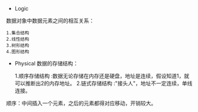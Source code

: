 - Logic 

数据对象中数据元素之间的相互关系：
  
    1.集合结构
    2.线性结构
    3.树形结构
    4.图形结构
    
- Physical
    数据的存储结构：

    1.顺序存储结构 :数据无论存储在内存还是硬盘，地址是连续，假设知道1，就可以推断出2的内存地址。
    2.链式存储结构 :"接头人"，地址不一定连续，单线连接。 
    


顺序：中间插入一个元素，之后的元素都得对应移动，开销较大。

    
  
